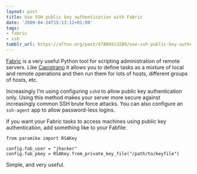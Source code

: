 ```yaml
---
layout: post
title: Use SSH public key authentication with Fabric
date: '2009-04-24T15:13:12+01:00'
tags:
- fabric
- ssh
tumblr_url: https://aftnn.org/post/47880413289/use-ssh-public-key-authentication-fabric
---
```

<p><a href="http://www.nongnu.org/fab/">Fabric</a> is a very useful Python tool for scripting administration of remote servers. Like <a href="http://www.capify.org/">Capistrano</a> it allows you to define tasks as a mixture of local and remote operations and then run them for lots of hosts, different groups of hosts, etc.</p>

<p>Increasingly I&rsquo;m using configuring <code>sshd</code> to allow public key authentication only. Using this method makes your server more secure against increasingly common SSH brute force attacks. You can also configure an <code>ssh-agent</code> app to allow password-less logins.</p>

<p>If you want your Fabric tasks to access machines using public key authentication, add something like to your Fabfile:</p>

<pre><code class="python">from paramiko import RSAKey

config.fab_user = "jhacker"
config.fab_pkey = RSAKey.from_private_key_file("/path/to/keyfile")</code></pre>

<p>Simple, and very useful.</p>
